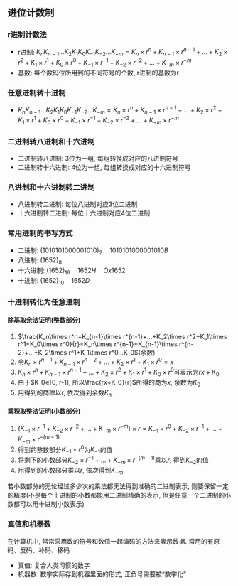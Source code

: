<script type="text/x-mathjax-config">
  MathJax.Hub.Config({
    tex2jax: {
      inlineMath: [ ['$','$'], ["\\(","\\)"] ],
      processEscapes: true
    }
  });
</script>
<script src="https://cdn.mathjax.org/mathjax/latest/MathJax.js?config=TeX-AMS-MML_HTMLorMML" type="text/javascript"></script>

## 进位计数制

### r进制计数法

- r进制: $K_nK_{n-1}...K_2K_1K_0K_{-1}K_{-2}...K_{-m}=K_n\times r^n+K_{n-1}\times r^{n-1}+...+K_2\times r^2+K_1\times r^1+K_0\times r^0+K_{-1}\times r^{-1}+K_{-2}\times r^{-2}+...+K_{-m}\times r^{-m}$
- 基数: 每个数码位所用到的不同符号的个数, r进制的基数为r 

### 任意进制转十进制

- $K_nK_{n-1}...K_2K_1K_0K_{-1}K_{-2}...K_{-m}=K_n\times r^n+K_{n-1}\times r^{n-1}+...+K_2\times r^2+K_1\times r^1+K_0\times r^0+K_{-1}\times r^{-1}+K_{-2}\times r^{-2}+...+K_{-m}\times r^{-m}$

### 二进制转八进制和十六进制

- 二进制转八进制: 3位为一组, 每组转换成对应的八进制符号
- 二进制转十六进制: 4位为一组, 每组转换成对应的十六进制符号

### 八进制和十六进制转二进制

- 八进制转二进制: 每位八进制对应3位二进制
- 十六进制转二进制: 每位十六进制对应4位二进制

### 常用进制的书写方式

- 二进制: $(1010101000001010)_2\quad 1010101000001010B$
- 八进制: $(1652)_8$
- 十六进制: $(1652)_{16}\quad 1652H\quad Ox1652$
- 十进制: $(1652)_{10}\quad 1652D$

### 十进制转化为任意进制

#### 除基取余法证明(整数部分)

1. $\frac{K_n\times r^n+K_{n-1}\times r^{n-1}+...+K_2\times r^2+K_1\times r^1+K_0\times r^0}{r}=K_n\times r^{n-1}+K_{n-1}\times r^{n-2}+...+K_2\times r^1+K_1\times r^0...K_0$(余数)
2. 令$K_n\times r^{n-1}+K_{n-1}\times r^{n-2}+...+K_2\times r^1+K_1\times r^0=x$
3. $K_n\times r^n+K_{n-1}\times r^{n-1}+...+K_2\times r^2+K_1\times r^1+K_0\times r^0$可表示为$rx+K_0$
4. 由于$K_0∊[0, r-1], 所以\frac{rx+K_0}{r}$所得的商为$x$, 余数为$K_0$
5. 用得到的商除以r, 依次得到余数$K_n$

#### 乘积取整法证明(小数部分)

1. $(K_{-1}\times r^{-1}+K_{-2}\times r^{-2}+...+K_{-m}\times r^{-m})\times r=K_{-1}\times r^{0}+K_{-2}\times r^{-1}+...+K_{-m}\times r^{-(m-1)}$
2. 得到的整数部分$K_{-1}\times r^{0}$为$K_{-1}$的值
3. 将剩下的小数部分$K_{-2}\times r^{-1}+...+K_{-m}\times r^{-(m-1)}$乘以$r$, 得到$K_{-2}$的值
4. 用得到的小数部分乘以$r$, 依次得到$K_{-m}$

若小数部分的无论经过多少次的乘法都无法得到准确的二进制表示, 则要保留一定的精度(不是每个十进制的小数都能用二进制精确的表示, 但是任意一个二进制的小数都可以用十进制小数表示)

### 真值和机器数

在计算机中, 常常采用数的符号和数值一起编码的方法来表示数据. 常用的有原码、反码、补码、移码

- 真值: 复合人类习惯的数字
- 机器数: 数字实际存到机器里面的形式, 正负号需要被“数字化”